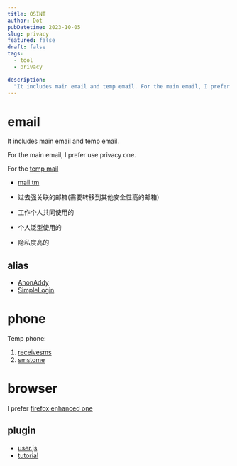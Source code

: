 ```yaml
---
title: OSINT
author: Dot
pubDatetime: 2023-10-05
slug: privacy
featured: false
draft: false
tags:
  - tool
  - privacy

description:
  "It includes main email and temp email. For the main email, I prefer use privacy one. For the temp mail, I prefer use the temp one. "
---
```



# email

It includes main email and temp email.

For the main email, I prefer use privacy one.

For the [temp mail](https://temp-mail.org/en/)
- [mail.tm](https://mail.tm/)

- 过去强关联的邮箱(需要转移到其他安全性高的邮箱)
- 工作个人共同使用的
- 个人泛型使用的
- 隐私度高的

## alias

- [AnonAddy](https://anonaddy.com/)
- [SimpleLogin](https://simplelogin.io/)


# phone

Temp phone:
1. [receivesms](https://www.receivesms.co/)
2. [smstome](https://smstome.com/)

# browser

I prefer [firefox enhanced one](https://www.youtube.com/watch?v=F7-bW2y6lcI)

## plugin

- [user.js](https://github.com/arkenfox/user.js/wiki)
- [tutorial](https://www.youtube.com/watch?v=Fr8UFJzpNls)
